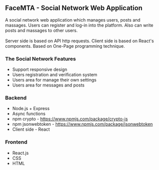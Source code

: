 
<!-- PROJECT LOGO -->
## FaceMTA - Social Network Web Application
A social network web application which manages users, posts and massages.
Users can register and log-in into the platform. Also can write posts and massages to other users.
<br></br>
Server side is based on API http requests.
Client side is based on React's components.
Based on One-Page programming technique.

### The Social Network Features
* Support responsive design
* Users registration and verification system
* Users area for manage their own settings
* Users area for messages and posts

### Backend
* Node.js + Express
* Async functions
* npm crypto - https://www.npmjs.com/package/crypto-js
* npm jsonwebtoken - https://www.npmjs.com/package/jsonwebtoken
* Client side - React

### Frontend
* React.js
* CSS
* HTML


